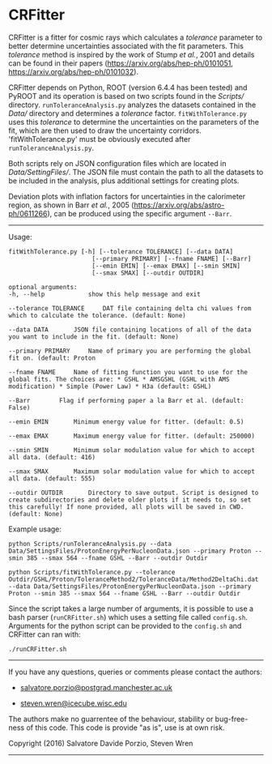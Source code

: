 # CRFitter

CRFitter is a fitter for cosmic rays which calculates a *tolerance* parameter to better determine uncertainties associated with the fit parameters. This *tolerance* method is inspired by the work of Stump *et al.*, 2001 and details can be found in their papers (https://arxiv.org/abs/hep-ph/0101051, https://arxiv.org/abs/hep-ph/0101032).

CRFitter depends on Python, ROOT (version 6.4.4 has been tested) and PyROOT and its operation is based on two scripts found in the *Scripts/* directory. `runToleranceAnalysis.py` analyzes the datasets contained in the *Data/* directory and determines a *tolerance* factor. `fitWithTolerance.py` uses this *tolerance* to determine the uncertainties on the parameters of the fit, which are then used to draw the uncertainty corridors. 'fitWithTolerance.py' must be obviously executed after `runToleranceAnalysis.py`.

Both scripts rely on JSON configuration files which are located in *Data/SettingFiles/*. The JSON file must contain the path to all the datasets to be included in the analysis, plus additional settings for creating plots.

Deviation plots with inflation factors for uncertainties in the calorimeter region, as shown in Barr *et al.*, 2005 (https://arxiv.org/abs/astro-ph/0611266), can be produced using the specific argument `--Barr`.
******************************************
Usage:
```
fitWithTolerance.py [-h] [--tolerance TOLERANCE] [--data DATA]
                       [--primary PRIMARY] [--fname FNAME] [--Barr]
                       [--emin EMIN] [--emax EMAX] [--smin SMIN]
                       [--smax SMAX] [--outdir OUTDIR]

optional arguments:
-h, --help            show this help message and exit

--tolerance TOLERANCE     DAT file containing delta chi values from which to calculate the tolerance. (default: None)

--data DATA       JSON file containing locations of all of the data you want to include in the fit. (default: None)

--primary PRIMARY     Name of primary you are performing the global fit on. (default: Proton

--fname FNAME     Name of fitting function you want to use for the global fits. The choices are: * GSHL * AMSGSHL (GSHL with AMS modification) * Simple (Power Law) * H3a (default: GSHL)

--Barr        Flag if performing paper a la Barr et al. (default: False)

--emin EMIN       Minimum energy value for fitter. (default: 0.5)

--emax EMAX       Maximum energy value for fitter. (default: 250000)

--smin SMIN       Minimum solar modulation value for which to accept all data. (default: 416)

--smax SMAX       Maximum solar modulation value for which to accept all data. (default: 555)

--outdir OUTDIR       Directory to save output. Script is designed to create subdirectories and delete older plots if it needs to, so set this carefully! If none provided, all plots will be saved in CWD. (default: None)
```
Example usage:
```
python Scripts/runToleranceAnalysis.py --data Data/SettingsFiles/ProtonEnergyPerNucleonData.json --primary Proton --smin 385 --smax 564 --fname GSHL --Barr --outdir Outdir

python Scripts/fitWithTolerance.py --tolerance Outdir/GSHL/Proton/ToleranceMethod2/ToleranceData/Method2DeltaChi.dat --data Data/SettingsFiles/ProtonEnergyPerNucleonData.json --primary Proton --smin 385 --smax 564 --fname GSHL --Barr --outdir Outdir
```
Since the script takes a large number of arguments, it is possible to use a bash parser (`runCRFitter.sh`) which uses a setting file called `config.sh`.
Arguments for the python script can be provided to the `config.sh` and CRFitter can ran with:
```
./runCRFitter.sh
```
******************************************
If you have any questions, queries or comments please contact the authors:

* salvatore.porzio@postgrad.manchester.ac.uk

* steven.wren@icecube.wisc.edu

The authors make no guarrentee of the behaviour, stability or bug-free-ness of this code. This code is provide "as is", use is at own risk.

Copyright (2016) Salvatore Davide Porzio, Steven Wren
******************************************
